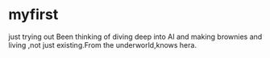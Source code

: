# myfirst
just trying out
 Been thinking of diving deep into AI and making brownies and living ,not just existing.From the underworld,knows hera.
